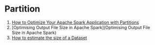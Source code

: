 # Partition

1. [How to Optimize Your Apache Spark Application with Partitions](https://engineering.salesforce.com/how-to-optimize-your-apache-spark-application-with-partitions-257f2c1bb414/)
2. [Optimising Output File Size in Apache Spark](Optimising Output File Size in Apache Spark)
3. [How to estimate the size of a Dataset](https://umbertogriffo.gitbook.io/apache-spark-best-practices-and-tuning/parallelism/sparksqlshufflepartitions_draft)

